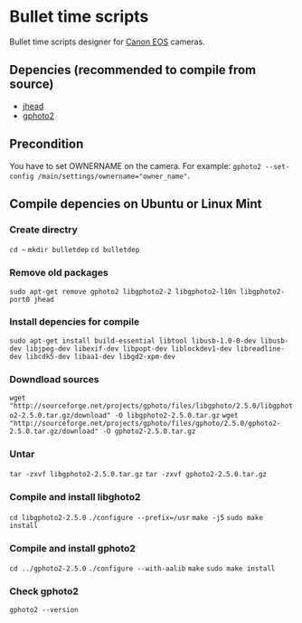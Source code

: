 Bullet time scripts
===================

Bullet time scripts designer for [Canon EOS](http://www.usa.canon.com/cusa/consumer/products/cameras/slr_cameras) cameras.

## Depencies (recommended to compile from source)
* [jhead](http://www.sentex.net/~mwandel/jhead) 
* [gphoto2](http://www.gphoto.org)

## Precondition
You have to set OWNERNAME on the camera. For example: `gphoto2 --set-config /main/settings/ownername="owner_name"`.


## Compile depencies on Ubuntu or Linux Mint

### Create directry
`cd ~`
`mkdir bulletdep`
`cd bulletdep`

### Remove old packages
`sudo apt-get remove gphoto2 libgphoto2-2 libgphoto2-l10n libgphoto2-port0 jhead` 

### Install depencies for compile
`sudo apt-get install build-essential libtool libusb-1.0-0-dev libusb-dev libjpeg-dev libexif-dev libpopt-dev liblockdev1-dev libreadline-dev libcdk5-dev libaa1-dev libgd2-xpm-dev`

### Downdload sources
`wget "http://sourceforge.net/projects/gphoto/files/libgphoto/2.5.0/libgphoto2-2.5.0.tar.gz/download" -O libgphoto2-2.5.0.tar.gz`
`wget "http://sourceforge.net/projects/gphoto/files/gphoto/2.5.0/gphoto2-2.5.0.tar.gz/download" -O gphoto2-2.5.0.tar.gz`

### Untar
`tar -zxvf libgphoto2-2.5.0.tar.gz` 
`tar -zxvf gphoto2-2.5.0.tar.gz`

### Compile and install libghoto2
`cd libgphoto2-2.5.0`
`./configure --prefix=/usr`
`make -j5`
`sudo make install`

### Compile and install gphoto2
`cd ../gphoto2-2.5.0`
`./configure --with-aalib`
`make`
`sudo make install`

### Check gphoto2
`gphoto2 --version`

